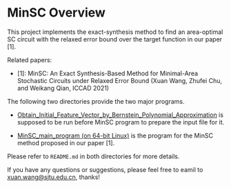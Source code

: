# MinSC Overview

This project implements the exact-synthesis method to find an area-optimal SC circuit with the relaxed error bound over the target function in our paper [1].

Related papers:
- [1]: MinSC: An Exact Synthesis-Based Method for Minimal-Area Stochastic Circuits under Relaxed Error Bound (Xuan Wang, Zhufei Chu, and Weikang Qian, ICCAD 2021)

The following two directories provide the two major programs.

- [Obtain_Initial_Feature_Vector_by_Bernstein_Polynomial_Approximation](https://github.com/SJTU-ECTL/MinSC/tree/master/Obtain_Initial_Feature_Vector_by_Bernstein_Polynomial_Approximation) is supposed to be run before MinSC program to prepare the input file for it.

- [MinSC_main_program (on 64-bit Linux)](https://github.com/SJTU-ECTL/MinSC/tree/master/MinSC_main_program) is the program for the MinSC method proposed in our paper [1]. 

Please refer to `README.md` in both directories for more details.

If you have any questions or suggestions, please feel free to eamil to xuan.wang@sjtu.edu.cn, thanks!
